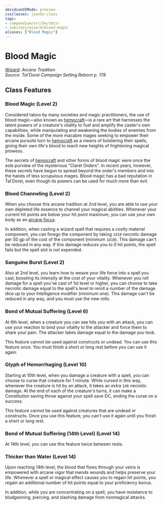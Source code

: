 ```yaml
---
obsidianUIMode: preview
cssclasses: json5e-class
tags:
- compendium/src/5e/tdcsr
- subclass/wizard/blood-magic
aliases: ["Blood Magic"]
---
```

# Blood Magic
*[Wizard](wizard.md): Arcane Tradition*  
*Source: Tal'Dorei Campaign Setting Reborn p. 178*  


## Class Features

### Blood Magic (Level 2)

Considered taboo by many societies and magic practitioners, the use of blood magic—also known as [hemocraft](/Systems/5e/rules/variant-rules/hemocraft-tdcsr.md)—is a rare art that harnesses the latent powers of a creature's vitality to fuel and amplify the caster's own capabilities, while manipulating and weakening the bodies of enemies from the inside. Some of the more macabre mages seeking to empower their arcane pursuits turn to [hemocraft](/Systems/5e/rules/variant-rules/hemocraft-tdcsr.md) as a means of bolstering their spells, giving their own life's blood to reach new heights of frightening magical prowess.

The secrets of [hemocraft](/Systems/5e/rules/variant-rules/hemocraft-tdcsr.md) and other forms of blood magic were once the sole purview of the mysterious "Claret Orders". In recent years, however, these secrets have begun to spread beyond the order's members and into the hands of less scrupulous mages. Blood magic has a bad reputation in Tal'Dorei, even though its powers can be used for much more than evil.

### Blood Channeling (Level 2)

When you choose this arcane tradition at 2nd level, you are able to use your own depleted life essence to channel your magical abilities. Whenever your current hit points are below your hit point maximum, you can use your own body as an [arcane focus](/Systems/5e/items/arcane-focus.md).

In addition, when casting a wizard spell that requires a costly material component, you can forego the component by taking `1d10` necrotic damage per 50 gp of the cost of the component (minimum `1d10`). This damage can't be reduced in any way. If this damage reduces you to 0 hit points, the spell fails but the spell slot is not expended.

### Sanguine Burst (Level 2)

Also at 2nd level, you learn how to weave your life force into a spell you cast, boosting its intensity at the cost of your vitality. Whenever you roll damage for a spell you've cast of 1st level or higher, you can choose to take necrotic damage equal to the spell's level to reroll a number of the damage dice up to your Intelligence modifier (minimum one). This damage can't be reduced in any way, and you must use the new rolls.

### Bond of Mutual Suffering (Level 6)

At 6th level, when a creature you can see hits you with an attack, you can use your reaction to bind your vitality to the attacker and force them to share your pain. The attacker takes damage equal to the damage you took.

This feature cannot be used against constructs or undead. You can use this feature once. You must finish a short or long rest before you can use it again.

### Glyph of Hemorrhaging (Level 10)

Starting at 10th level, when you damage a creature with a spell, you can choose to curse that creature for 1 minute. While cursed in this way, whenever the creature is hit by an attack, it takes an extra `1d6` necrotic damage. At the end of each of the creature's turns, it can make a Constitution saving throw against your spell save DC, ending the curse on a success.

This feature cannot be used against creatures that are undead or constructs. Once you use this feature, you can't use it again until you finish a short or long rest.

### Bond of Mutual Suffering (14th Level) (Level 14)

At 14th level, you can use this feature twice between rests.

### Thicker than Water (Level 14)

Upon reaching 14th level, the blood that flows through your veins is empowered with arcane vigor that mends wounds and helps preserve your life. Whenever a spell or magical effect causes you to regain hit points, you regain an additional number of hit points equal to your proficiency bonus.

In addition, while you are concentrating on a spell, you have resistance to bludgeoning, piercing, and slashing damage from nonmagical attacks.